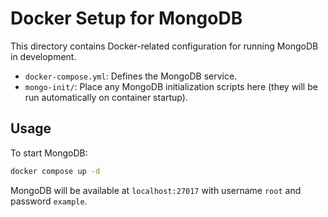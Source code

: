 # Docker Setup for MongoDB

This directory contains Docker-related configuration for running MongoDB in development.

- `docker-compose.yml`: Defines the MongoDB service.
- `mongo-init/`: Place any MongoDB initialization scripts here (they will be run automatically on container startup).

## Usage

To start MongoDB:

```bash
docker compose up -d
```

MongoDB will be available at `localhost:27017` with username `root` and password `example`.
